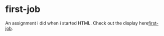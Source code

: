 # first-job
An assignment i did when i started HTML. Check out the display here<a href="https://objective-beaver-9dbb01.netlify.app/">first-job</a>.
